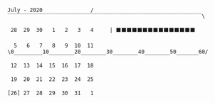 ``July - 2020`` ``            ``  ``/‾‾‾‾‾‾‾‾‾‾‾‾‾‾‾‾‾‾‾‾‾‾‾‾‾‾‾‾‾‾‾‾‾‾‾‾‾‾‾‾‾‾‾‾‾‾‾‾‾‾‾‾‾‾‾‾‾‾‾‾‾\ ``

`` 28  29  30   1   2   3   4 `` `` ``  ``| ⬛⬛⬛⬛⬛⬛⬛⬛⬛⬛⬛⬛⬛⬛⬛``

``  5   6   7   8   9  10  11 `` `` ``  ``\0_________10________20________30________40________50_______60/``

`` 12  13  14  15  16  17  18 `` `` `` 

`` 19  20  21  22  23  24  25 `` `` `` 

``[26] 27  28  29  30  31   1 `` `` `` 

